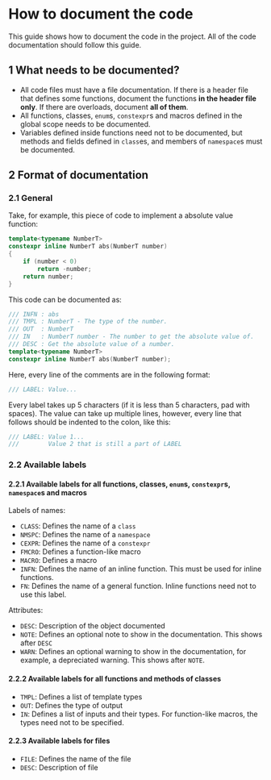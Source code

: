 # How to document the code

This guide shows how to document the code in the project. All of the code documentation should follow this guide.

## 1 What needs to be documented?

- All code files must have a file documentation. If there is a header file that defines some functions, document the
  functions **in the header file only**. If there are overloads, document **all of them**.
- All functions, classes, `enum`s, `constexpr`s and macros defined in the global scope needs to be documented.
- Variables defined inside functions need not to be documented, but methods and fields defined in `class`es, and members
  of `namespace`s must be documented.

## 2 Format of documentation

### 2.1 General

Take, for example, this piece of code to implement a absolute value function:

```cpp
template<typename NumberT>
constexpr inline NumberT abs(NumberT number)
{
    if (number < 0)
        return -number;
    return number;
}
```

This code can be documented as:

```cpp
/// INFN : abs
/// TMPL : NumberT - The type of the number.
/// OUT  : NumberT
/// IN   : NumberT number - The number to get the absolute value of.
/// DESC : Get the absolute value of a number.
template<typename NumberT>
constexpr inline NumberT abs(NumberT number);
```

Here, every line of the comments are in the following format:

```cpp
/// LABEL: Value...
```

Every label takes up 5 characters (if it is less than 5 characters, pad with spaces). The value can take up multiple
lines, however, every line that follows should be indented to the colon, like this:

```cpp
/// LABEL: Value 1...
///        Value 2 that is still a part of LABEL
```

### 2.2 Available labels

#### 2.2.1 Available labels for all functions, classes, `enum`s, `constexpr`s, `namespace`s and macros

Labels of names:

- `CLASS`: Defines the name of a `class`
- `NMSPC`: Defines the name of a `namespace`
- `CEXPR`: Defines the name of a `constexpr`
- `FMCRO`: Defines a function-like macro
- `MACRO`: Defines a macro
- `INFN`: Defines the name of an inline function. This must be used for inline functions.
- `FN`: Defines the name of a general function. Inline functions need not to use this label.

Attributes:

- `DESC`: Description of the object documented
- `NOTE`: Defines an optional note to show in the documentation. This shows after `DESC`
- `WARN`: Defines an optional warning to show in the documentation, for example, a depreciated warning.
  This shows after `NOTE`.

#### 2.2.2 Available labels for all functions and methods of classes

- `TMPL`: Defines a list of template types
- `OUT`: Defines the type of output
- `IN`: Defines a list of inputs and their types. For function-like macros, the types need not to be specified.

#### 2.2.3 Available labels for files

- `FILE`: Defines the name of the file
- `DESC`: Description of file
